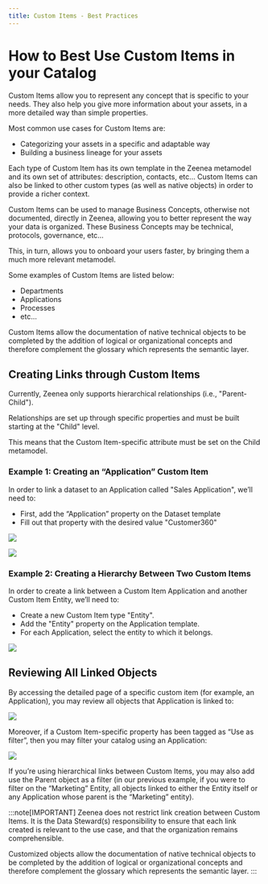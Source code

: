 ```yaml
---
title: Custom Items - Best Practices
---
```


# How to Best Use Custom Items in your Catalog

Custom Items allow you to represent any concept that is specific to your needs. They also help you give more information about your assets, in a more detailed way than simple properties. 

Most common use cases for Custom Items are: 

* Categorizing your assets in a specific and adaptable way
* Building a business lineage for your assets

Each type of Custom Item has its own template in the Zeenea metamodel and its own set of attributes: description, contacts, etc… Custom Items can also be linked to other custom types (as well as native objects) in order to provide a richer context. 

Custom Items can be used to manage Business Concepts, otherwise not documented, directly in Zeenea, allowing you to better represent the way your data is organized.  These Business Concepts may be technical, protocols, governance, etc… 

This, in turn, allows you to onboard your users faster, by bringing them a much more relevant metamodel. 

Some examples of Custom Items are listed below: 

* Departments
* Applications
* Processes
* etc...

Custom Items allow the documentation of native technical objects to be completed by the addition of logical or organizational concepts and therefore complement the glossary which represents the semantic layer.

## Creating Links through Custom Items

Currently, Zeenea only supports hierarchical relationships (i.e., "Parent-Child"). 

Relationships are set up through specific properties and must be built starting at the "Child" level. 

This means that the Custom Item-specific attribute must be set on the Child metamodel. 

### Example 1: Creating an “Application” Custom Item

In order to link a dataset to an Application called "Sales Application", we’ll need to: 

* First, add the “Application” property on the Dataset template
* Fill out that property with the desired value "Customer360"

![](/img/zeenea-dataset-template.png)

![](/img/zeenea-sales-application.png)

### Example 2: Creating a Hierarchy Between Two Custom Items

In order to create a link between a Custom Item Application and another Custom Item Entity, we’ll need to: 

* Create a new Custom Item type "Entity".
* Add the "Entity" property on the Application template.
* For each Application, select the entity to which it belongs.

![](/img/zeenea-application-template.png)

## Reviewing All Linked Objects

By accessing the detailed page of a specific custom item (for example, an Application), you may review all objects that Application is linked to: 

![](/img/zeenea-linked-items.png)

Moreover, if a Custom Item-specific property has been tagged as “Use as filter”, then you may filter your catalog using an Application: 

![](/img/zeenea-use-as-filter.png)

If you’re using hierarchical links between Custom Items, you may also add use the Parent object as a filter (in our previous example, if you were to filter on the “Marketing” Entity, all objects linked to either the Entity itself or any Application whose parent is the “Marketing” entity). 

:::note[IMPORTANT]
Zeenea does not restrict link creation between Custom Items. It is the Data Steward(s) responsibility to ensure that each link created is relevant to the use case, and that the organization remains comprehensible. 

Customized objects allow the documentation of native technical objects to be completed by the addition of logical or organizational concepts and therefore complement the glossary which represents the semantic layer.
:::